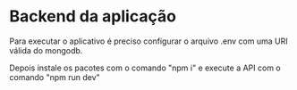 # Backend da aplicação
Para executar o aplicativo é preciso configurar o arquivo .env com uma URI válida do mongodb.

Depois instale os pacotes com o comando "npm i" e execute a API com o comando "npm run dev"
